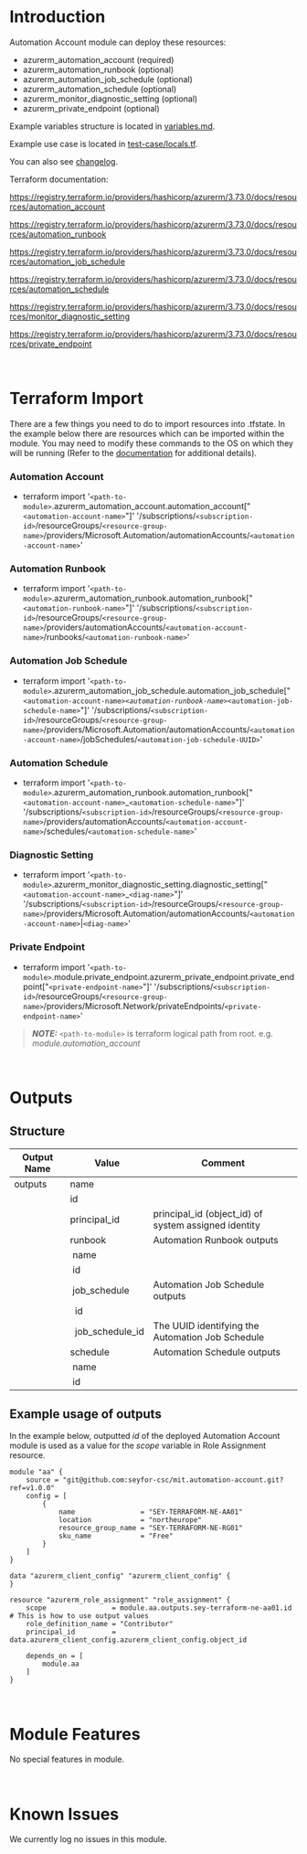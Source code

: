 # Introduction
Automation Account module can deploy these resources:
* azurerm_automation_account (required)
* azurerm_automation_runbook (optional)
* azurerm_automation_job_schedule (optional)
* azurerm_automation_schedule (optional)
* azurerm_monitor_diagnostic_setting (optional)
* azurerm_private_endpoint (optional)

Example variables structure is located in [variables.md](variables.md).

Example use case is located in [test-case/locals.tf](test-case/locals.tf).

You can also see [changelog](changelog.md).

Terraform documentation:

https://registry.terraform.io/providers/hashicorp/azurerm/3.73.0/docs/resources/automation_account

https://registry.terraform.io/providers/hashicorp/azurerm/3.73.0/docs/resources/automation_runbook

https://registry.terraform.io/providers/hashicorp/azurerm/3.73.0/docs/resources/automation_job_schedule

https://registry.terraform.io/providers/hashicorp/azurerm/3.73.0/docs/resources/automation_schedule

https://registry.terraform.io/providers/hashicorp/azurerm/3.73.0/docs/resources/monitor_diagnostic_setting

https://registry.terraform.io/providers/hashicorp/azurerm/3.73.0/docs/resources/private_endpoint

&nbsp;

# Terraform Import
There are a few things you need to do to import resources into .tfstate. In the example below there are resources which can be imported within the module. You may need to modify these commands to the OS on which they will be running (Refer to the [documentation](https://developer.hashicorp.com/terraform/cli/commands/import#example-import-into-resource-configured-with-for_each) for additional details).
### Automation Account
* terraform import '`<path-to-module>`.azurerm_automation_account.automation_account["`<automation-account-name>`"]' '/subscriptions/`<subscription-id>`/resourceGroups/`<resource-group-name>`/providers/Microsoft.Automation/automationAccounts/`<automation-account-name>`'
### Automation Runbook
* terraform import '`<path-to-module>`.azurerm_automation_runbook.automation_runbook["`<automation-runbook-name>`"]' '/subscriptions/`<subscription-id>`/resourceGroups/`<resource-group-name>`/providers/automationAccounts/`<automation-account-name>`/runbooks/`<automation-runbook-name>`'
### Automation Job Schedule
* terraform import '`<path-to-module>`.azurerm_automation_job_schedule.automation_job_schedule["`<automation-account-name>`_`<automation-runbook-name>`_`<automation-job-schedule-name>`"]' '/subscriptions/`<subscription-id>`/resourceGroups/`<resource-group-name>`/providers/Microsoft.Automation/automationAccounts/`<automation-account-name>`/jobSchedules/`<automation-job-schedule-UUID>`'
### Automation Schedule
* terraform import '`<path-to-module>`.azurerm_automation_runbook.automation_runbook["`<automation-account-name>`_`<automation-schedule-name>`"]' '/subscriptions/`<subscription-id>`/resourceGroups/`<resource-group-name>`/providers/automationAccounts/`<automation-account-name>`/schedules/`<automation-schedule-name>`'
### Diagnostic Setting
* terraform import '`<path-to-module>`.azurerm_monitor_diagnostic_setting.diagnostic_setting["`<automation-account-name>`_`<diag-name>`"]' '/subscriptions/`<subscription-id>`/resourceGroups/`<resource-group-name>`/providers/Microsoft.Automation/automationAccounts/`<automation-account-name>`|`<diag-name>`'
 ### Private Endpoint
* terraform import '`<path-to-module>`.module.private_endpoint.azurerm_private_endpoint.private_endpoint["`<private-endpoint-name>`"]' '/subscriptions/`<subscription-id>`/resourceGroups/`<resource-group-name>`/providers/Microsoft.Network/privateEndpoints/`<private-endpoint-name>`'

 > **_NOTE:_** `<path-to-module>` is terraform logical path from root. e.g. _module.automation\_account_

&nbsp;

# Outputs
## Structure

| Output Name | Value                       | Comment                                              |
| ----------- | --------------------------- | ---------------------------------------------------- |
| outputs     | name                        |                                                      |
|             | id                          |                                                      |
|             | principal_id                | principal_id (object_id) of system assigned identity |
|             | runbook                     | Automation Runbook outputs                           |
|             | &nbsp;name                  |                                                      |
|             | &nbsp;id                    |                                                      |
|             | &nbsp;job_schedule          | Automation Job Schedule outputs                      |
|             | &nbsp;&nbsp;id              |                                                      |
|             | &nbsp;&nbsp;job_schedule_id | The UUID identifying the Automation Job Schedule     |
|             | schedule                    | Automation Schedule outputs                          |
|             | &nbsp;name                  |                                                      |
|             | &nbsp;id                    |                                                      |

## Example usage of outputs
In the example below, outputted _id_ of the deployed Automation Account module is used as a value for the _scope_ variable in Role Assignment resource.
```
module "aa" {
    source = "git@github.com:seyfor-csc/mit.automation-account.git?ref=v1.0.0"
    config = [
        {
            name                = "SEY-TERRAFORM-NE-AA01"
            location            = "northeurope"
            resource_group_name = "SEY-TERRAFORM-NE-RG01"
            sku_name            = "Free"
        }
    ]
}

data "azurerm_client_config" "azurerm_client_config" {
}

resource "azurerm_role_assignment" "role_assignment" {
    scope                = module.aa.outputs.sey-terraform-ne-aa01.id # This is how to use output values
    role_definition_name = "Contributor"
    principal_id         = data.azurerm_client_config.azurerm_client_config.object_id

    depends_on = [
        module.aa
    ]
}
```

&nbsp;

# Module Features
No special features in module.

&nbsp;

# Known Issues
We currently log no issues in this module.